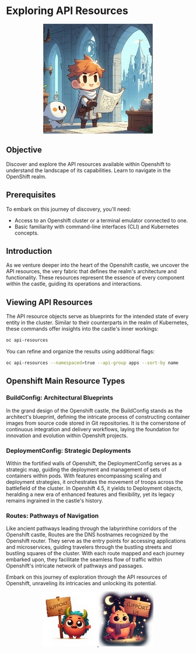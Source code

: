 # Exploring API Resources

<div style="text-align:center;">
  <img src="https://github.com/Vitrua/images/blob/main/openshift/blueprint1.jpg?raw=true" alt="discovery" width="300" height="300">
</div>

## Objective

Discover and explore the API resources available within Openshift to understand the landscape of its capabilities. Learn to navigate in the OpenShift realm.

## Prerequisites

To embark on this journey of discovery, you'll need:

- Access to an Openshift cluster or a terminal emulator connected to one.
- Basic familiarity with command-line interfaces (CLI) and Kubernetes concepts.

## Introduction

As we venture deeper into the heart of the Openshift castle, we uncover the API resources, the very fabric that defines the realm's architecture and functionality. These resources represent the essence of every component within the castle, guiding its operations and interactions.

## Viewing API Resources

The API resource objects serve as blueprints for the intended state of every entity in the cluster. Similar to their counterparts in the realm of Kubernetes, these commands offer insights into the castle's inner workings:
```bash
oc api-resources
```
You can refine and organize the results using additional flags:
```bash
oc api-resources --namespaced=true --api-group apps --sort-by name
```

## Openshift Main Resource Types

### BuildConfig: Architectural Blueprints
In the grand design of the Openshift castle, the BuildConfig stands as the architect's blueprint, defining the intricate process of constructing container images from source code stored in Git repositories. It is the cornerstone of continuous integration and delivery workflows, laying the foundation for innovation and evolution within Openshift projects.

### DeploymentConfig: Strategic Deployments
Within the fortified walls of Openshift, the DeploymentConfig serves as a strategic map, guiding the deployment and management of sets of containers within pods. With features encompassing scaling and deployment strategies, it orchestrates the movement of troops across the battlefield of the cluster. In Openshift 4.5, it yields to Deployment objects, heralding a new era of enhanced features and flexibility, yet its legacy remains ingrained in the castle's history.

### Routes: Pathways of Navigation
Like ancient pathways leading through the labyrinthine corridors of the Openshift castle, Routes are the DNS hostnames recognized by the Openshift router. They serve as the entry points for accessing applications and microservices, guiding travelers through the bustling streets and bustling squares of the cluster. With each route mapped and each journey embarked upon, they facilitate the seamless flow of traffic within Openshift's intricate network of pathways and passages.


Embark on this journey of exploration through the API resources of Openshift, unraveling its intricacies and unlocking its potential.

<div style="text-align:center;">
  <a href="https://patreon.com/Vitrua">
    <img src="https://github.com/Vitrua/images/blob/main/others/supportmonlight.png?raw=true#only-light" alt="wiz" width="150" height="150">
    <img src="https://github.com/Vitrua/images/blob/main/others/supportmon.png?raw=true#only-dark" alt="wiz" width="150" height="150">
  </a>
</div>